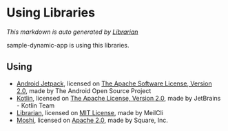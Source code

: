 # Using Libraries
*This markdown is auto generated by [Librarian](https://github.com/MeilCli/Librarian)*

sample-dynamic-app is using this libraries.

## Using
- [Android Jetpack](https://developer.android.com/jetpack/androidx), licensed on [The Apache Software License, Version 2.0](http://www.apache.org/licenses/LICENSE-2.0.txt), made by The Android Open Source Project
- [Kotlin](https://kotlinlang.org/), licensed on [The Apache License, Version 2.0](http://www.apache.org/licenses/LICENSE-2.0.txt), made by JetBrains - Kotlin Team
- [Librarian](https://github.com/MeilCli/Librarian), licensed on [MIT License](https://github.com/MeilCli/Librarian/blob/master/LICENSE), made by MeilCli
- [Moshi](https://github.com/square/moshi), licensed on [Apache 2.0](http://www.apache.org/licenses/LICENSE-2.0.txt), made by Square, Inc.
